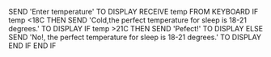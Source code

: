 SEND 'Enter temperature' TO DISPLAY
RECEIVE temp FROM KEYBOARD
IF temp <18C THEN
  SEND 'Cold,the perfect temperature for sleep is 18-21 degrees.' TO DISPLAY
  IF temp >21C THEN
    SEND 'Pefect!' TO DISPLAY
    ELSE
      SEND 'No!, the perfect temperature for sleep is 18-21 degrees.' TO DISPLAY
   END IF
END IF
